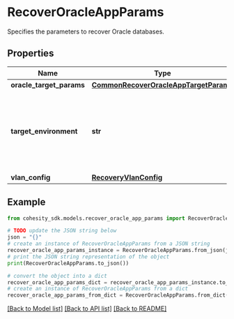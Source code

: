 # RecoverOracleAppParams

Specifies the parameters to recover Oracle databases.

## Properties

Name | Type | Description | Notes
------------ | ------------- | ------------- | -------------
**oracle_target_params** | [**CommonRecoverOracleAppTargetParams**](CommonRecoverOracleAppTargetParams.md) |  | [optional] 
**target_environment** | **str** | Specifies the environment of the recovery target. The corresponding params below must be filled out. | 
**vlan_config** | [**RecoveryVlanConfig**](RecoveryVlanConfig.md) |  | [optional] 

## Example

```python
from cohesity_sdk.models.recover_oracle_app_params import RecoverOracleAppParams

# TODO update the JSON string below
json = "{}"
# create an instance of RecoverOracleAppParams from a JSON string
recover_oracle_app_params_instance = RecoverOracleAppParams.from_json(json)
# print the JSON string representation of the object
print(RecoverOracleAppParams.to_json())

# convert the object into a dict
recover_oracle_app_params_dict = recover_oracle_app_params_instance.to_dict()
# create an instance of RecoverOracleAppParams from a dict
recover_oracle_app_params_from_dict = RecoverOracleAppParams.from_dict(recover_oracle_app_params_dict)
```
[[Back to Model list]](../README.md#documentation-for-models) [[Back to API list]](../README.md#documentation-for-api-endpoints) [[Back to README]](../README.md)


